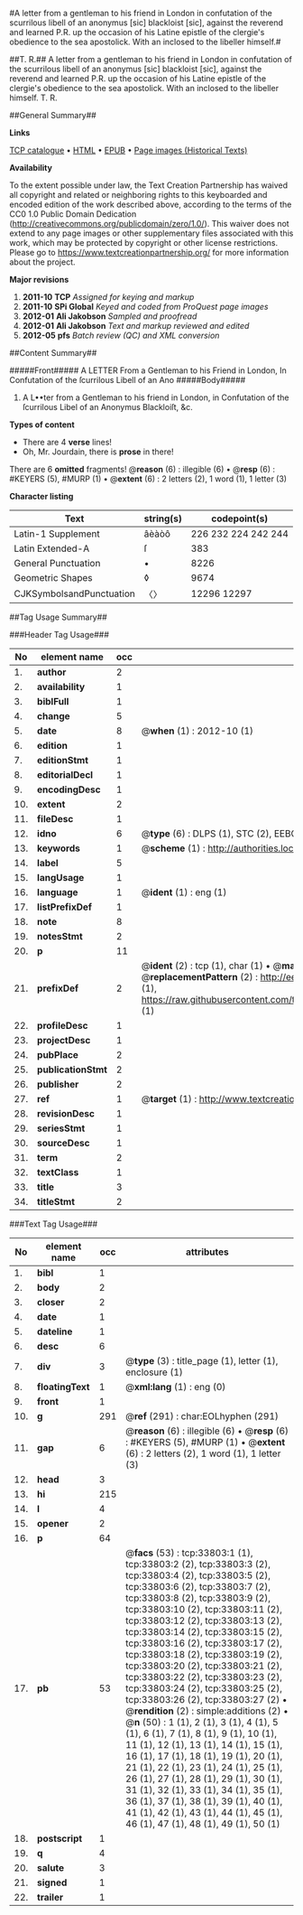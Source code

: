 #A letter from a gentleman to his friend in London in confutation of the scurrilous libell of an anonymus [sic] blackloist [sic], against the reverend and learned P.R. up the occasion of his Latine epistle of the clergie's obedience to the sea apostolick. With an inclosed to the libeller himself.#

##T. R.##
A letter from a gentleman to his friend in London in confutation of the scurrilous libell of an anonymus [sic] blackloist [sic], against the reverend and learned P.R. up the occasion of his Latine epistle of the clergie's obedience to the sea apostolick. With an inclosed to the libeller himself.
T. R.

##General Summary##

**Links**

[TCP catalogue](http://www.ota.ox.ac.uk/tcp/)  • 
[HTML](http://tei.it.ox.ac.uk/tcp/Texts-HTML/free/A58/A58453.html)  • 
[EPUB](http://tei.it.ox.ac.uk/tcp/Texts-EPUB/free/A58/A58453.epub) • 
[Page images (Historical Texts)](https://historicaltexts.jisc.ac.uk/eebo-99829365e)

**Availability**

To the extent possible under law, the Text Creation Partnership has waived all copyright and related or neighboring rights to this keyboarded and encoded edition of the work described above, according to the terms of the CC0 1.0 Public Domain Dedication (http://creativecommons.org/publicdomain/zero/1.0/). This waiver does not extend to any page images or other supplementary files associated with this work, which may be protected by copyright or other license restrictions. Please go to https://www.textcreationpartnership.org/ for more information about the project.

**Major revisions**

1. __2011-10__ __TCP__ *Assigned for keying and markup*
1. __2011-10__ __SPi Global__ *Keyed and coded from ProQuest page images*
1. __2012-01__ __Ali Jakobson__ *Sampled and proofread*
1. __2012-01__ __Ali Jakobson__ *Text and markup reviewed and edited*
1. __2012-05__ __pfs__ *Batch review (QC) and XML conversion*

##Content Summary##

#####Front#####
A LETTER From a Gentleman to his Friend in London, In Confutation of the ſcurrilous Libell of an Ano
#####Body#####

1. A L••ter from a Gentleman to his friend in London, in Confutation of the ſcurrilous Libel of an Anonymus Blackloiſt, &c.

**Types of content**

  * There are 4 **verse** lines!
  * Oh, Mr. Jourdain, there is **prose** in there!

There are 6 **omitted** fragments! 
 @__reason__ (6) : illegible (6)  •  @__resp__ (6) : #KEYERS (5), #MURP (1)  •  @__extent__ (6) : 2 letters (2), 1 word (1), 1 letter (3)

**Character listing**


|Text|string(s)|codepoint(s)|
|---|---|---|
|Latin-1 Supplement|âèàòô|226 232 224 242 244|
|Latin Extended-A|ſ|383|
|General Punctuation|•|8226|
|Geometric Shapes|◊|9674|
|CJKSymbolsandPunctuation|〈〉|12296 12297|

##Tag Usage Summary##

###Header Tag Usage###

|No|element name|occ|attributes|
|---|---|---|---|
|1.|__author__|2||
|2.|__availability__|1||
|3.|__biblFull__|1||
|4.|__change__|5||
|5.|__date__|8| @__when__ (1) : 2012-10 (1)|
|6.|__edition__|1||
|7.|__editionStmt__|1||
|8.|__editorialDecl__|1||
|9.|__encodingDesc__|1||
|10.|__extent__|2||
|11.|__fileDesc__|1||
|12.|__idno__|6| @__type__ (6) : DLPS (1), STC (2), EEBO-CITATION (1), PROQUEST (1), VID (1)|
|13.|__keywords__|1| @__scheme__ (1) : http://authorities.loc.gov/ (1)|
|14.|__label__|5||
|15.|__langUsage__|1||
|16.|__language__|1| @__ident__ (1) : eng (1)|
|17.|__listPrefixDef__|1||
|18.|__note__|8||
|19.|__notesStmt__|2||
|20.|__p__|11||
|21.|__prefixDef__|2| @__ident__ (2) : tcp (1), char (1)  •  @__matchPattern__ (2) : ([0-9\-]+):([0-9IVX]+) (1), (.+) (1)  •  @__replacementPattern__ (2) : http://eebo.chadwyck.com/downloadtiff?vid=$1&page=$2 (1), https://raw.githubusercontent.com/textcreationpartnership/Texts/master/tcpchars.xml#$1 (1)|
|22.|__profileDesc__|1||
|23.|__projectDesc__|1||
|24.|__pubPlace__|2||
|25.|__publicationStmt__|2||
|26.|__publisher__|2||
|27.|__ref__|1| @__target__ (1) : http://www.textcreationpartnership.org/docs/. (1)|
|28.|__revisionDesc__|1||
|29.|__seriesStmt__|1||
|30.|__sourceDesc__|1||
|31.|__term__|2||
|32.|__textClass__|1||
|33.|__title__|3||
|34.|__titleStmt__|2||


###Text Tag Usage###

|No|element name|occ|attributes|
|---|---|---|---|
|1.|__bibl__|1||
|2.|__body__|2||
|3.|__closer__|2||
|4.|__date__|1||
|5.|__dateline__|1||
|6.|__desc__|6||
|7.|__div__|3| @__type__ (3) : title_page (1), letter (1), enclosure (1)|
|8.|__floatingText__|1| @__xml:lang__ (1) : eng (0)|
|9.|__front__|1||
|10.|__g__|291| @__ref__ (291) : char:EOLhyphen (291)|
|11.|__gap__|6| @__reason__ (6) : illegible (6)  •  @__resp__ (6) : #KEYERS (5), #MURP (1)  •  @__extent__ (6) : 2 letters (2), 1 word (1), 1 letter (3)|
|12.|__head__|3||
|13.|__hi__|215||
|14.|__l__|4||
|15.|__opener__|2||
|16.|__p__|64||
|17.|__pb__|53| @__facs__ (53) : tcp:33803:1 (1), tcp:33803:2 (2), tcp:33803:3 (2), tcp:33803:4 (2), tcp:33803:5 (2), tcp:33803:6 (2), tcp:33803:7 (2), tcp:33803:8 (2), tcp:33803:9 (2), tcp:33803:10 (2), tcp:33803:11 (2), tcp:33803:12 (2), tcp:33803:13 (2), tcp:33803:14 (2), tcp:33803:15 (2), tcp:33803:16 (2), tcp:33803:17 (2), tcp:33803:18 (2), tcp:33803:19 (2), tcp:33803:20 (2), tcp:33803:21 (2), tcp:33803:22 (2), tcp:33803:23 (2), tcp:33803:24 (2), tcp:33803:25 (2), tcp:33803:26 (2), tcp:33803:27 (2)  •  @__rendition__ (2) : simple:additions (2)  •  @__n__ (50) : 1 (1), 2 (1), 3 (1), 4 (1), 5 (1), 6 (1), 7 (1), 8 (1), 9 (1), 10 (1), 11 (1), 12 (1), 13 (1), 14 (1), 15 (1), 16 (1), 17 (1), 18 (1), 19 (1), 20 (1), 21 (1), 22 (1), 23 (1), 24 (1), 25 (1), 26 (1), 27 (1), 28 (1), 29 (1), 30 (1), 31 (1), 32 (1), 33 (1), 34 (1), 35 (1), 36 (1), 37 (1), 38 (1), 39 (1), 40 (1), 41 (1), 42 (1), 43 (1), 44 (1), 45 (1), 46 (1), 47 (1), 48 (1), 49 (1), 50 (1)|
|18.|__postscript__|1||
|19.|__q__|4||
|20.|__salute__|3||
|21.|__signed__|1||
|22.|__trailer__|1||
